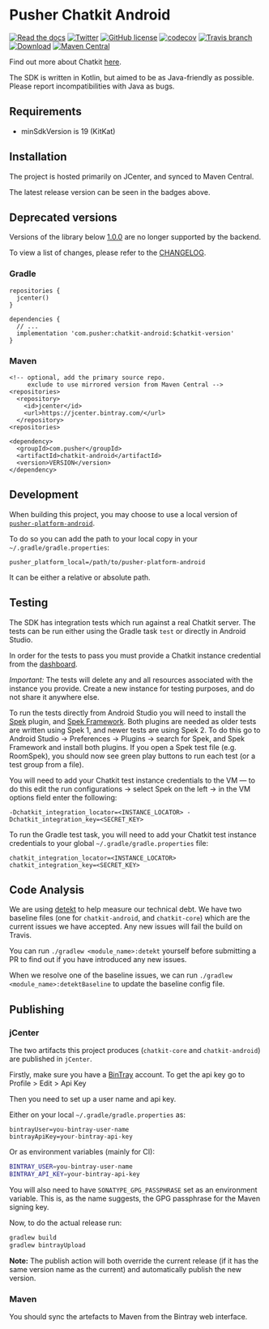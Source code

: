 # Pusher Chatkit Android

[![Read the docs](https://img.shields.io/badge/read_the-docs-92A8D1.svg)](https://docs.pusher.com/chatkit/reference/android)
[![Twitter](https://img.shields.io/badge/twitter-@Pusher-blue.svg?style=flat)](http://twitter.com/Pusher)
[![GitHub license](https://img.shields.io/badge/license-MIT-lightgrey.svg)](https://raw.githubusercontent.com/pusher/chatkit-android/master/LICENSE)
[![codecov](https://codecov.io/gh/pusher/chatkit-android/branch/master/graph/badge.svg)](https://codecov.io/gh/pusher/chatkit-android)
[![Travis branch](https://img.shields.io/travis/pusher/chatkit-android/master.svg)](https://travis-ci.org/pusher/chatkit-android)
[![Download](https://api.bintray.com/packages/pusher/maven/chatkit-android/images/download.svg)](https://bintray.com/pusher/maven/chatkit-android/_latestVersion)
[![Maven Central](https://img.shields.io/maven-central/v/com.pusher/chatkit-android.svg?label=Maven%20Central)](https://search.maven.org/search?q=g:%22com.pusher%22%20AND%20a:%22chatkit-android%22)

Find out more about Chatkit [here](https://pusher.com/chatkit).

The SDK is written in Kotlin, but aimed to be as Java-friendly as possible.
Please report incompatibilities with Java as bugs.

## Requirements

- minSdkVersion is 19 (KitKat)

## Installation

The project is hosted primarily on JCenter, and synced to Maven Central.

The latest release version can be seen in the badges above.

## Deprecated versions

Versions of the library below
[1.0.0](https://github.com/pusher/chatkit-android/releases/tag/v1.0.0) are no
longer supported by the backend.

To view a list of changes, please refer to the [CHANGELOG](CHANGELOG.md).

### Gradle

```
repositories {
  jcenter()
}

dependencies {
  // ...
  implementation 'com.pusher:chatkit-android:$chatkit-version'
}
```

### Maven

```
<!-- optional, add the primary source repo.
     exclude to use mirrored version from Maven Central -->
<repositories>
  <repository>
    <id>jcenter</id>
    <url>https://jcenter.bintray.com/</url>
  </repository>
<repositories>

<dependency>
  <groupId>com.pusher</groupId>
  <artifactId>chatkit-android</artifactId>
  <version>VERSION</version>
</dependency>
```

## Development

When building this project, you may choose to use a local version of
[`pusher-platform-android`](1).

To do so you can add the path to your local copy in your
`~/.gradle/gradle.properties`:

```
pusher_platform_local=/path/to/pusher-platform-android
```

It can be either a relative or absolute path.

[1]: https://github.com/pusher/pusher-platform-android

## Testing

The SDK has integration tests which run against a real Chatkit server. The tests
can be run either using the Gradle task `test` or directly in Android Studio.

In order for the tests to pass you must provide a Chatkit instance
credential from the [dashboard](https://dash.pusher.com/chatkit/).

*Important:* The tests will delete any and all resources associated with
the instance you provide. Create a new instance for testing purposes, and do not
share it anywhere else.

To run the tests directly from Android Studio you will need to install the
[Spek](https://plugins.jetbrains.com/plugin/8564-spek/) plugin, and
[Spek Framework](https://plugins.jetbrains.com/plugin/10915-spek-framework/).
Both plugins are needed as older tests are written using Spek 1, and newer
tests are using Spek 2.
To do this go to Android Studio -> Preferences -> Plugins ->
search for Spek, and Spek Framework and install both plugins. If you open a Spek test file
(e.g. RoomSpek), you should now see green play buttons to run each test
(or a test group from a file).

You will need to add your Chatkit test instance credentials to the VM — to do this edit
the run configurations -> select Spek on the left -> in the VM options field
enter the following:

```
-Dchatkit_integration_locator=<INSTANCE_LOCATOR> -Dchatkit_integration_key=<SECRET_KEY>
```

To run the Gradle test task, you will need to add your Chatkit test instance
credentials to your global `~/.gradle/gradle.properties` file:

```
chatkit_integration_locator=<INSTANCE_LOCATOR>
chatkit_integration_key=<SECRET_KEY>
```

## Code Analysis

We are using [detekt](https://github.com/arturbosch/detekt) to help measure our
technical debt. We have two baseline files (one for `chatkit-android`, and `chatkit-core`)
which are the current issues we have accepted. Any new issues will fail the build
on Travis.

You can run `./gradlew <module_name>:detekt` yourself before submitting a PR to
find out if you have introduced any new issues.

When we resolve one of the baseline issues, we can run
`./gradlew <module_name>:detektBaseline` to update the baseline config file.

## Publishing

### jCenter

The two artifacts this project produces (`chatkit-core` and `chatkit-android`)
are published in `jCenter`.

Firstly, make sure you have a [BinTray](https://bintray.com) account. To get
the api key go to Profile > Edit > Api Key

Then you need to set up a user name and api key.

Either on your local `~/.gradle/gradle.properties` as:

```properties
bintrayUser=you-bintray-user-name
bintrayApiKey=your-bintray-api-key
```

Or as environment variables (mainly for CI):

```bash
BINTRAY_USER=you-bintray-user-name
BINTRAY_API_KEY=your-bintray-api-key
```

You will also need to have `SONATYPE_GPG_PASSPHRASE` set as an environment
variable. This is, as the name suggests, the GPG passphrase for the Maven
signing key.

Now, to do the actual release run:

```bash
gradlew build
gradlew bintrayUpload
```

**Note:** The publish action will both override the current release (if it has
the same version name as the current) and automatically publish the new
version.

### Maven

You should sync the artefacts to Maven from the Bintray web interface.
